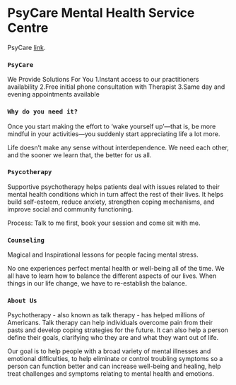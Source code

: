 # PsyCare Mental Health Service Centre

PsyCare [link](https://psycare-mental-health-service.netlify.app/).


### `PsyCare`

We Provide Solutions For You
 1.Instant access to our practitioners availability
 2.Free initial phone consultation with Therapist
 3.Same day and evening appointments available

### `Why do you need it?`

Once you start making the effort to ‘wake yourself up’—that is, be more mindful in your activities—you suddenly start appreciating life a lot more.

Life doesn’t make any sense without interdependence. We need each other, and the sooner we learn that, the better for us all.

### `Psycotherapy`

Supportive psychotherapy helps patients deal with issues related to their mental health conditions which in turn affect the rest of their lives. It helps build self-esteem, reduce anxiety, strengthen coping mechanisms, and improve social and community functioning.

Process: Talk to me first, book your session and come sit with me.

### `Counseling`

Magical and Inspirational lessons for people facing mental stress.

No one experiences perfect mental health or well-being all of the time. We all have to learn how to balance the different aspects of our lives. When things in our life change, we have to re-establish the balance.


### `About Us`

Psychotherapy - also known as talk therapy - has helped millions of Americans. Talk therapy can help individuals overcome pain from their pasts and develop coping strategies for the future. It can also help a person define their goals, clarifying who they are and what they want out of life.

Our goal is to help people with a broad variety of mental illnesses and emotional difficulties, to help eliminate or control troubling symptoms so a person can function better and can increase well-being and healing, help treat challenges and symptoms relating to mental health and emotions. 
